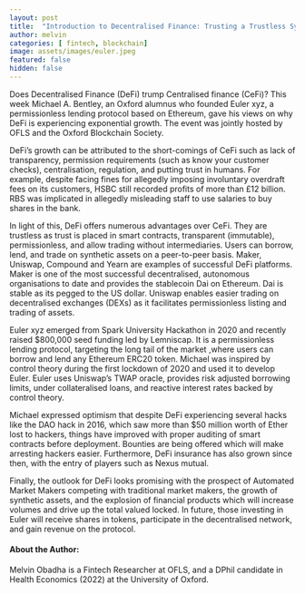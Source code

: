 ```yaml
---
layout: post
title:  "Introduction to Decentralised Finance: Trusting a Trustless System"
author: melvin
categories: [ fintech, blockchain]
image: assets/images/euler.jpeg
featured: false
hidden: false
---
```


Does Decentralised Finance (DeFi) trump Centralised finance (CeFi)? This week Michael A. Bentley, an Oxford alumnus who founded Euler xyz, a permissionless lending protocol based on Ethereum, gave his views on why DeFi is experiencing exponential growth. The event was jointly hosted by OFLS and the Oxford Blockchain Society.

DeFi’s growth can be attributed to the short-comings of CeFi such as lack of transparency, permission requirements (such as know your customer checks), centralisation, regulation, and putting trust in humans. For example, despite facing fines for allegedly imposing involuntary overdraft fees on its customers, HSBC still recorded profits of more than £12 billion. RBS was implicated in allegedly misleading staff to use salaries to buy shares in the bank.

In light of this, DeFi offers numerous advantages over CeFi. They are trustless as trust is placed in smart contracts, transparent (immutable), permissionless, and allow trading without intermediaries. Users can borrow, lend, and trade on synthetic assets on a peer-to-peer basis. Maker, Uniswap, Compound and
Yearn are examples of successful DeFi platforms. Maker is one of the most successful decentralised, autonomous organisations to date and provides the stablecoin Dai on Ethereum. Dai is stable as its pegged to the US dollar. Uniswap enables easier trading on decentralised exchanges (DEXs) as it
facilitates permissionless listing and trading of assets.

Euler xyz emerged from Spark University Hackathon in 2020 and recently raised $800,000 seed funding led by Lemniscap. It is a permissionless lending protocol, targeting the long tail of the market ,where users can borrow and lend any Ethereum ERC20 token. Michael was inspired by control theory during the first lockdown of 2020 and used it to develop Euler. Euler uses Uniswap’s TWAP oracle, provides risk adjusted borrowing limits, under collateralised loans, and reactive interest rates backed by control theory.

Michael expressed optimism that despite DeFi experiencing several hacks like the DAO hack in 2016, which saw more than $50 million worth of Ether lost to hackers, things have improved with proper auditing of smart contracts before deployment. Bounties are being offered which will make arresting hackers easier. Furthermore, DeFi insurance has also grown since then, with the entry of players such as Nexus mutual.

Finally, the outlook for DeFi looks promising with the prospect of Automated Market Makers competing with traditional market makers, the growth of synthetic assets, and the explosion of financial products which will increase volumes and drive up the total valued locked. In future, those investing in Euler will receive shares in tokens, participate in the decentralised network, and gain revenue on the protocol.

#### About the Author:

Melvin Obadha is a Fintech Researcher at OFLS, and a DPhil candidate in Health Economics (2022) at the University of Oxford.

